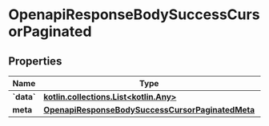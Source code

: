 
# OpenapiResponseBodySuccessCursorPaginated

## Properties
Name | Type | Description | Notes
------------ | ------------- | ------------- | -------------
**&#x60;data&#x60;** | [**kotlin.collections.List&lt;kotlin.Any&gt;**](kotlin.Any.md) |  |  [optional]
**meta** | [**OpenapiResponseBodySuccessCursorPaginatedMeta**](OpenapiResponseBodySuccessCursorPaginatedMeta.md) |  |  [optional]



